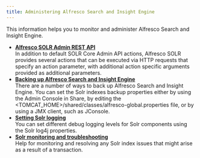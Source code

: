 ```yaml
---
title: Administering Alfresco Search and Insight Engine  
---
```

This information helps you to monitor and administer Alfresco Search and Insight Engine.

-   **[Alfresco SOLR Admin REST API](../concepts/alfresco-solr-admin-rest-api.md)**  
In addition to default SOLR Core Admin API actions, Alfresco SOLR provides several actions that can be executed via HTTP requests that specify an action parameter, with additional action specific arguments provided as additional parameters.
-   **[Backing up Alfresco Search and Insight Engine](../tasks/solr-backup.md)**  
There are a number of ways to back up Alfresco Search and Insight Engine. You can set the Solr indexes backup properties either by using the Admin Console in Share, by editing the <TOMCAT\_HOME\>/shared/classes/alfresco-global.properties file, or by using a JMX client, such as JConsole.
-   **[Setting Solr logging](../tasks/set-solr-log4j.md)**  
You can set different debug logging levels for Solr components using the Solr log4j properties.
-   **[Solr monitoring and troubleshooting](../concepts/solr-monitor-troubleshoot.md)**  
Help for monitoring and resolving any Solr index issues that might arise as a result of a transaction.


